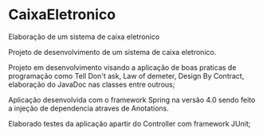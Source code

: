 # CaixaEletronico
Elaboração de um sistema de caixa eletronico

Projeto de desenvolvimento de um sistema de caixa eletronico.

Projeto em desenvolvimento visando a aplicação de boas praticas de programação 
como Tell Don't ask, Law of demeter, Design By Contract, elaboração do JavaDoc nas classes entre outrous;

Aplicação desenvolvida com o framework Spring na versão 4.0 sendo feito a injeção de dependencia atraves de Anotations.

Elaborado testes da aplicação apartir do Controller com framework JUnit;
